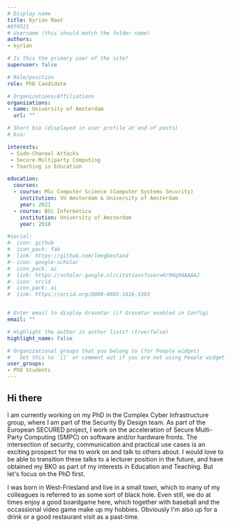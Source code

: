 ```yaml
---
# Display name
title: Kyrian Maat
#8f9521
# Username (this should match the folder name)
authors:
- kyrian

# Is this the primary user of the site?
superuser: false

# Role/position
role: PhD Candidate

# Organizations/Affiliations
organizations:
- name: University of Amsterdam
  url: ""

# Short bio (displayed in user profile at end of posts)
# bio: 

interests:
 - Side-Channel Attacks
 - Secure Multiparty Computing
 - Teaching in Education

education:
  courses:
  - course: MSc Computer Science (Computer Systems Security)
    institution: VU Amsterdam & University of Amsterdam
    year: 2021
  - course: BSc Informatica
    institution: University of Amsterdam
    year: 2018

#social:
#- icon: github
#  icon_pack: fab
#  link: https://github.com/leegbestand
#- icon: google-scholar
#  icon_pack: ai 
#  link: https://scholar.google.nl/citations?user=Kr9HqXAAAAAJ
#- icon: orcid
#  icon_pack: ai 
#  link: https://orcid.org/0000-0003-1016-5303


# Enter email to display Gravatar (if Gravatar enabled in Config)
email: ""

# Highlight the author in author lists? (true/false)
highlight_name: false

# Organizational groups that you belong to (for People widget)
#   Set this to `[]` or comment out if you are not using People widget.
user_groups:
- PhD Students
---
```


<h2> Hi there</h2>
<p>
I am currently working on my PhD in the Complex Cyber Infrastructure group, where I am part of the Security By Design team. As part of the European SECURED project, I work on the acceleration of Secure Multi-Party Computing (SMPC) on software and/or hardware fronts. The intersection of security, communication and practical use cases is an exciting prospect for me to work on and talk to others about. I would love to be able to transition these talks to a lecturer position in the future, and have obtained my BKO as part of my interests in Education and Teaching. But let's focus on the PhD first.
</p>

<p>
I was born in West-Friesland and live in a small town, which to many of my colleagues is referred to as some sort of black hole. Even still, we do at times enjoy a good boardgame here, which together with baseball and the occassional video game make up my hobbies. Obviously I'm also up for a drink or a good restaurant visit as a past-time. 
</p>

<!-- <h5> Publications </h5> 

<iframe style="width: 100%; height: 400px;" src="https://dare.uva.nl/search?org-uuid=07d87aa7-649c-424c-8298-f5164946d191;field1=keyword&value1=Maat;sort=year;smode=iframe;startDoc=1" frameborder="0"></iframe> -->
